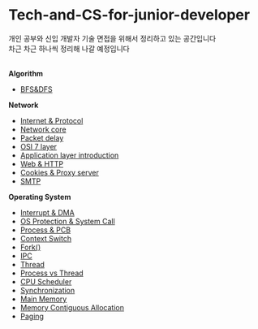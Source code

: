 # Tech-and-CS-for-junior-developer

개인 공부와 신입 개발자 기술 면접을 위해서 정리하고 있는 공간입니다<br>
차근 차근 하나씩 정리해 나갈 예정입니다<br><br>

**Algorithm**
- [BFS&DFS](https://github.com/justbydev/Tech-and-CS-for-junior-developer/blob/main/Algorithm/Algorithm1.md)

**Network**
- [Internet & Protocol](https://github.com/justbydev/Tech-and-CS-for-junior-developer/blob/main/Network/Network1.md)
- [Network core](https://github.com/justbydev/Tech-and-CS-for-junior-developer/blob/main/Network/Network2.md)
- [Packet delay](https://github.com/justbydev/Tech-and-CS-for-junior-developer/blob/main/Network/Network3.md)
- [OSI 7 layer](https://github.com/justbydev/Tech-and-CS-for-junior-developer/blob/main/Network/Network4.md)
- [Application layer introduction](https://github.com/justbydev/Tech-and-CS-for-junior-developer/blob/main/Network/Network5.md)
- [Web & HTTP](https://github.com/justbydev/Tech-and-CS-for-junior-developer/blob/main/Network/Network6.md)
- [Cookies & Proxy server](https://github.com/justbydev/Tech-and-CS-for-junior-developer/blob/main/Network/Network7.md)
- [SMTP](https://github.com/justbydev/Tech-and-CS-for-junior-developer/blob/main/Network/Network8.md)

**Operating System**
- [Interrupt & DMA](https://github.com/justbydev/Tech-and-CS-for-junior-developer/blob/main/Operating%20System/OS1.md)
- [OS Protection & System Call](https://github.com/justbydev/Tech-and-CS-for-junior-developer/blob/main/Operating%20System/OS2.md)
- [Process & PCB](https://github.com/justbydev/Tech-and-CS-for-junior-developer/blob/main/Operating%20System/OS3.md)
- [Context Switch](https://github.com/justbydev/Tech-and-CS-for-junior-developer/tree/main/Operating%20System/OS4.md)
- [Fork()](https://github.com/justbydev/Tech-and-CS-for-junior-developer/blob/main/Operating%20System/OS5.md)
- [IPC](https://github.com/justbydev/Tech-and-CS-for-junior-developer/blob/main/Operating%20System/OS6.md)
- [Thread](https://github.com/justbydev/Tech-and-CS-for-junior-developer/blob/main/Operating%20System/OS7.md)
- [Process vs Thread](https://github.com/justbydev/Tech-and-CS-for-junior-developer/blob/main/Operating%20System/OS8.md)
- [CPU Scheduler](https://github.com/justbydev/Tech-and-CS-for-junior-developer/blob/main/Operating%20System/OS9.md)
- [Synchronization](https://github.com/justbydev/Tech-and-CS-for-junior-developer/blob/main/Operating%20System/OS10.md)
- [Main Memory](https://github.com/justbydev/Tech-and-CS-for-junior-developer/blob/main/Operating%20System/OS11.md)
- [Memory Contiguous Allocation](https://github.com/justbydev/Tech-and-CS-for-junior-developer/blob/main/Operating%20System/OS12.md)
- [Paging](https://github.com/justbydev/Tech-and-CS-for-junior-developer/blob/main/Operating%20System/OS13.md)
